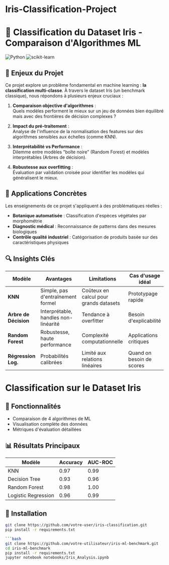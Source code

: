 # Iris-Classification-Project
# 🌸 Classification du Dataset Iris - Comparaison d'Algorithmes ML

![Python](https://img.shields.io/badge/python-3670A0?style=for-the-badge&logo=python&logoColor=ffdd54)
![scikit-learn](https://img.shields.io/badge/scikit--learn-%23F7931E.svg?style=for-the-badge&logo=scikit-learn&logoColor=white)

## 📌 Enjeux du Projet

Ce projet explore un problème fondamental en machine learning : **la classification multi-classe**. À travers le dataset Iris (un benchmark classique), nous répondons à plusieurs enjeux cruciaux :

1. **Comparaison objective d'algorithmes** :  
   Quels modèles performent le mieux sur un jeu de données bien équilibré mais avec des frontières de décision complexes ?

2. **Impact du pré-traitement** :  
   Analyse de l'influence de la normalisation des features sur des algorithmes sensibles aux échelles (comme KNN).

3. **Interprétabilité vs Performance** :  
   Dilemme entre modèles "boîte noire" (Random Forest) et modèles interprétables (Arbres de décision).

4. **Robustesse aux overfitting** :  
   Évaluation par validation croisée pour identifier les modèles qui généralisent le mieux.

## 🎯 Applications Concrètes

Les enseignements de ce projet s'appliquent à des problématiques réelles :

- **Botanique automatisée** : Classification d'espèces végétales par morphométrie
- **Diagnostic médical** : Reconnaissance de patterns dans des mesures biologiques
- **Contrôle qualité industriel** : Catégorisation de produits basée sur des caractéristiques physiques

## 🔍 Insights Clés

| Modèle               | Avantages                          | Limitations                          | Cas d'usage idéal                |
|----------------------|------------------------------------|--------------------------------------|----------------------------------|
| **KNN**              | Simple, pas d'entraînement formel  | Coûteux en calcul pour grands datasets | Prototypage rapide              |
| **Arbre de Décision**| Interprétable, handles non-linéarité | Tendance à overfitter               | Besoin d'explicabilité          |
| **Random Forest**    | Robustesse, haute performance      | Complexité computationnelle         | Applications critiques           |
| **Régression Log.** | Probabilités calibrées             | Limité aux relations linéaires       | Quand on besoin de scores        |

# Classification sur le Dataset Iris

## 🚀 Fonctionnalités
- Comparaison de 4 algorithmes de ML
- Visualisation complète des données
- Métriques d'évaluation détaillées

## 📊 Résultats Principaux
| Modèle               | Accuracy | AUC-ROC |
|----------------------|----------|---------|
| KNN                  | 0.97     | 0.99    |
| Decision Tree        | 0.93     | 0.96    |
| Random Forest        | 0.98     | 1.00    |
| Logistic Regression  | 0.96     | 0.99    |

## 🔧 Installation
```bash
git clone https://github.com/votre-user/iris-classification.git
pip install -r requirements.txt

```bash
git clone https://github.com/votre-utilisateur/iris-ml-benchmark.git
cd iris-ml-benchmark
pip install -r requirements.txt
jupyter notebook notebooks/Iris_Analysis.ipynb
